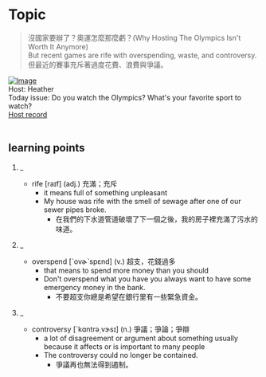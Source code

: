 # Topic

> 沒國家要辦了？奧運怎麼那麼虧？(Why Hosting The Olympics Isn't Worth It Anymore) <br>
> But recent games are rife with overspending, waste, and controversy. <br>
> 但最近的賽事充斥著過度花費、浪費與爭議。 <br>

[![Image](https://cdn.voicetube.com/assets/thumbnails/0bXJGZgR1BU.jpg)](https://www.youtube.com/embed/0bXJGZgR1BU?rel=0&showinfo=0&cc_load_policy=0&controls=1&autoplay=1&iv_load_policy=3&playsinline=1&wmode=transparent&start=8&end=13&enablejsapi=1&origin=https://tw.voicetube.com&widgetid=1)<br>
Host: Heather
<br>Today issue: Do you watch the Olympics? What's your favorite sport to watch?
<br>
[Host record](https://cdn.voicetube.com/tmp/everyday_records/heather_vt_39303/3421.mp3)
<br><br>
## learning points
1. _
	* rife [raɪf] (adj.) 充滿；充斥
		- it means full of something unpleasant
		- My house was rife with the smell of sewage after one of our sewer pipes broke.
			+ 在我們的下水道管道破壞了下一個之後，我的房子裡充滿了污水的味道。

2. _
	* overspend [ˋovɚˋspɛnd] (v.) 超支，花錢過多
		- that means to spend more money than you should
		- Don't overspend what you have you always want to have some emergency money in the bank.
			+ 不要超支你總是希望在銀行里有一些緊急資金。

3. _
	* controversy [ˋkɑntrə͵vɝsɪ] (n.) 爭議；爭論；爭辯
		- a lot of disagreement or argument about something usually because it affects or is important to many people
		- The controversy could no longer be contained.
			+ 爭議再也無法得到遏制。
